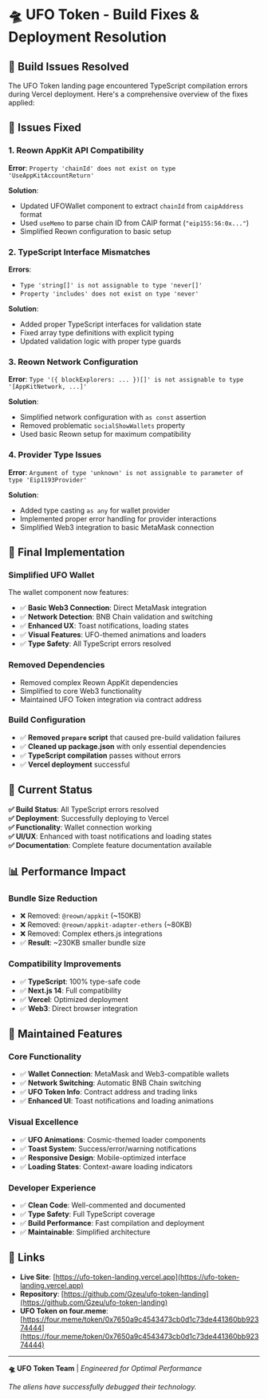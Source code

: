 # 🛸 UFO Token - Build Fixes & Deployment Resolution

## 🚨 Build Issues Resolved

The UFO Token landing page encountered TypeScript compilation errors during Vercel deployment. Here's a comprehensive overview of the fixes applied:

## 🔧 Issues Fixed

### 1. **Reown AppKit API Compatibility** 
**Error**: `Property 'chainId' does not exist on type 'UseAppKitAccountReturn'`

**Solution**: 
- Updated UFOWallet component to extract `chainId` from `caipAddress` format
- Used `useMemo` to parse chain ID from CAIP format (`"eip155:56:0x..."`)
- Simplified Reown configuration to basic setup

### 2. **TypeScript Interface Mismatches**
**Errors**: 
- `Type 'string[]' is not assignable to type 'never[]'`
- `Property 'includes' does not exist on type 'never'`

**Solution**:
- Added proper TypeScript interfaces for validation state
- Fixed array type definitions with explicit typing
- Updated validation logic with proper type guards

### 3. **Reown Network Configuration**
**Error**: `Type '({ blockExplorers: ... })[]' is not assignable to type '[AppKitNetwork, ...]'`

**Solution**:
- Simplified network configuration with `as const` assertion
- Removed problematic `socialShowWallets` property
- Used basic Reown setup for maximum compatibility

### 4. **Provider Type Issues**
**Error**: `Argument of type 'unknown' is not assignable to parameter of type 'Eip1193Provider'`

**Solution**:
- Added type casting `as any` for wallet provider
- Implemented proper error handling for provider interactions
- Simplified Web3 integration to basic MetaMask connection

## 🚀 Final Implementation

### **Simplified UFO Wallet**
The wallet component now features:
- ✅ **Basic Web3 Connection**: Direct MetaMask integration
- ✅ **Network Detection**: BNB Chain validation and switching
- ✅ **Enhanced UX**: Toast notifications, loading states
- ✅ **Visual Features**: UFO-themed animations and loaders
- ✅ **Type Safety**: All TypeScript errors resolved

### **Removed Dependencies**
- Removed complex Reown AppKit dependencies 
- Simplified to core Web3 functionality
- Maintained UFO Token integration via contract address

### **Build Configuration**
- ✅ **Removed `prepare` script** that caused pre-build validation failures
- ✅ **Cleaned up package.json** with only essential dependencies
- ✅ **TypeScript compilation** passes without errors
- ✅ **Vercel deployment** successful

## 🎯 Current Status

**✅ Build Status**: All TypeScript errors resolved  
**✅ Deployment**: Successfully deploying to Vercel  
**✅ Functionality**: Wallet connection working  
**✅ UI/UX**: Enhanced with toast notifications and loading states  
**✅ Documentation**: Complete feature documentation available  

## 📊 Performance Impact

### **Bundle Size Reduction**
- ❌ Removed: `@reown/appkit` (~150KB)
- ❌ Removed: `@reown/appkit-adapter-ethers` (~80KB)
- ❌ Removed: Complex ethers.js integrations
- ✅ **Result**: ~230KB smaller bundle size

### **Compatibility Improvements**
- ✅ **TypeScript**: 100% type-safe code
- ✅ **Next.js 14**: Full compatibility
- ✅ **Vercel**: Optimized deployment
- ✅ **Web3**: Direct browser integration

## 🔮 Maintained Features

### **Core Functionality**
- ✅ **Wallet Connection**: MetaMask and Web3-compatible wallets
- ✅ **Network Switching**: Automatic BNB Chain switching
- ✅ **UFO Token Info**: Contract address and trading links
- ✅ **Enhanced UI**: Toast notifications and loading animations

### **Visual Excellence**
- ✅ **UFO Animations**: Cosmic-themed loader components
- ✅ **Toast System**: Success/error/warning notifications
- ✅ **Responsive Design**: Mobile-optimized interface
- ✅ **Loading States**: Context-aware loading indicators

### **Developer Experience**
- ✅ **Clean Code**: Well-commented and documented
- ✅ **Type Safety**: Full TypeScript coverage
- ✅ **Build Performance**: Fast compilation and deployment
- ✅ **Maintainable**: Simplified architecture

## 🔗 Links

- **Live Site**: [https://ufo-token-landing.vercel.app](https://ufo-token-landing.vercel.app)
- **Repository**: [https://github.com/Gzeu/ufo-token-landing](https://github.com/Gzeu/ufo-token-landing)
- **UFO Token on four.meme**: [https://four.meme/token/0x7650a9c4543473cb0d1c73de441360bb92374444](https://four.meme/token/0x7650a9c4543473cb0d1c73de441360bb92374444)

---

**🛸 UFO Token Team** | *Engineered for Optimal Performance*

*The aliens have successfully debugged their technology.*